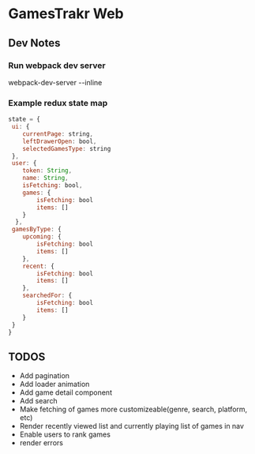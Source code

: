 # GamesTrakr Web
## Dev Notes
### Run webpack dev server
webpack-dev-server --inline

### Example redux state map
```javascript
state = {
 ui: {
	currentPage: string,
	leftDrawerOpen: bool,
	selectedGamesType: string
 },
 user: {
 	token: String,
    name: String,
    isFetching: bool,
    games: {
    	isFetching: bool
		items: []
    }
  },
 gamesByType: {
	upcoming: {
		isFetching: bool
		items: []
	},
	recent: {
		isFetching: bool
		items: []
	},
	searchedFor: {
		isFetching: bool
		items: []
	}
 }
}
```


## TODOS
* Add pagination
* Add loader animation
* Add game detail component
* Add search
* Make fetching of games more customizeable(genre, search, platform, etc)
* Render recently viewed list and currently playing list of games in nav
* Enable users to rank games
* render errors
